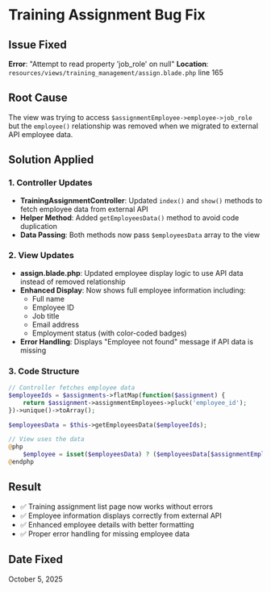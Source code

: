 # Training Assignment Bug Fix

## Issue Fixed
**Error**: "Attempt to read property 'job_role' on null"
**Location**: `resources/views/training_management/assign.blade.php` line 165

## Root Cause
The view was trying to access `$assignmentEmployee->employee->job_role` but the `employee()` relationship was removed when we migrated to external API employee data.

## Solution Applied

### 1. Controller Updates
- **TrainingAssignmentController**: Updated `index()` and `show()` methods to fetch employee data from external API
- **Helper Method**: Added `getEmployeesData()` method to avoid code duplication
- **Data Passing**: Both methods now pass `$employeesData` array to the view

### 2. View Updates
- **assign.blade.php**: Updated employee display logic to use API data instead of removed relationship
- **Enhanced Display**: Now shows full employee information including:
  - Full name
  - Employee ID
  - Job title
  - Email address
  - Employment status (with color-coded badges)
- **Error Handling**: Displays "Employee not found" message if API data is missing

### 3. Code Structure
```php
// Controller fetches employee data
$employeeIds = $assignments->flatMap(function($assignment) {
    return $assignment->assignmentEmployees->pluck('employee_id');
})->unique()->toArray();

$employeesData = $this->getEmployeesData($employeeIds);

// View uses the data
@php
    $employee = isset($employeesData) ? ($employeesData[$assignmentEmployee->employee_id] ?? null) : null;
@endphp
```

## Result
- ✅ Training assignment list page now works without errors
- ✅ Employee information displays correctly from external API
- ✅ Enhanced employee details with better formatting
- ✅ Proper error handling for missing employee data

## Date Fixed
October 5, 2025